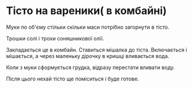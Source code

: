 #   **Тісто на вареники\( в комбайні\)**

Муки по об'єму стільки скільки маси потрібно загорнути в тісто.

Трошки солі і трохи соняшникової олії.

Закладається це в комбайн. Ставиться мішалка до тіста. Включається і мішається, а через маленьку дірочку в кришці вливається вода.

Коли з муки сформується грудка, відразу перестати вливати воду.

Після цього нехай тісто ще поміситься і буде готове.


